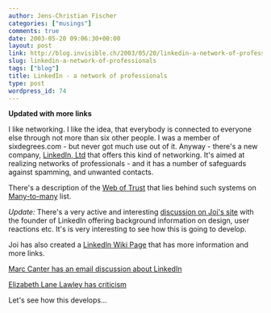 ```yaml
---
author: Jens-Christian Fischer
categories: ["musings"]
comments: true
date: 2003-05-20 09:06:30+00:00
layout: post
link: http://blog.invisible.ch/2003/05/20/linkedin-a-network-of-professionals/
slug: linkedin-a-network-of-professionals
tags: ["blog"]
title: LinkedIn - a network of professionals
type: post
wordpress_id: 74
---
```


**Updated with more links**

I like networking. I like the idea, that everybody is connected to everyone else through not more than six other people. I was a member of sixdegrees.com - but never got much use out of it. Anyway - there's a new company, [LinkedIn, Ltd](http://www.linkedin.com) that offers this kind of networking. It's aimed at realizing networks of professionals - and it has a number of safeguards against spamming, and unwanted contacts.

There's a description of the [Web of Trust](http://www.corante.com/many/20030501.shtml#33458) that lies behind such systems on [Many-to-many](http://www.corante.com/many) list.

_Update:_ There's a very active and interesting [discussion on Joi's site](http://joi.ito.com/archives/2003/05/11/example_of_usefulness_of_linkedin.html) with the founder of LinkedIn offering background information on design, user reactions etc. It's is very interesting to see how this is going to develop.

Joi has also created a [LinkedIn Wiki Page](http://joi.ito.com/joiwiki/LinkedIn) that has more information and more links.

[Marc Canter has an email discussion about LinkedIn](http://blogs.it/0100198/2003/05/09.html)

[Elizabeth Lane Lawley has criticism](http://www.it.rit.edu/~ell/mamamusings/archives/000445.html)



Let's see how this develops...
